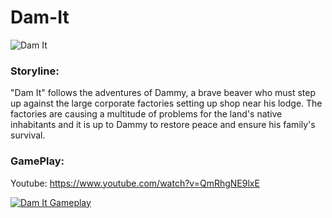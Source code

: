 # Dam-It
![Dam It](https://ece.uwaterloo.ca/~s2haseeb/images/Portfolio/Games/DamIt-Cover.png "Dam It")

### Storyline:
"Dam It" follows the adventures of Dammy, a brave beaver who must step up against the large
corporate factories setting up shop near his lodge. The factories are causing a multitude of 
problems for the land's native inhabitants and it is up to Dammy to restore peace and ensure 
his family's survival.

### GamePlay: 

Youtube: https://www.youtube.com/watch?v=QmRhgNE9lxE

[![Dam It Gameplay](https://i.ytimg.com/vi/QmRhgNE9lxE/hqdefault.jpg?custom=true&w=336&h=188&stc=true&jpg444=true&jpgq=90&sp=68&sigh=Vuxt31KASBfAWt9KbOh9WpCKNrI)](https://www.youtube.com/watch?v=QmRhgNE9lxE)

